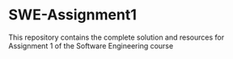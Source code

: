 # SWE-Assignment1
This repository contains the complete solution and resources for Assignment 1 of the Software Engineering course
